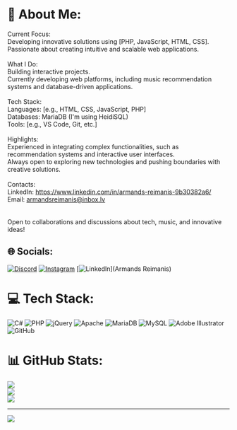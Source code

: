 # 💫 About Me:
Current Focus:<br>Developing innovative solutions using [PHP, JavaScript, HTML, CSS].<br>Passionate about creating intuitive and scalable web applications.<br><br>What I Do:<br>Building interactive projects.<br>Currently developing web platforms, including music recommendation systems and database-driven applications.<br><br>Tech Stack:<br>Languages: [e.g., HTML, CSS, JavaScript, PHP]<br>Databases: MariaDB (I'm using HeidiSQL)<br>Tools: [e.g., VS Code, Git, etc.]<br><br>Highlights:<br>Experienced in integrating complex functionalities, such as recommendation systems and interactive user interfaces.<br>Always open to exploring new technologies and pushing boundaries with creative solutions.<br><br>Contacts:<br>LinkedIn: https://www.linkedin.com/in/armands-reimanis-9b30382a6/<br>Email: armandsreimanis@inbox.lv<br><br><br>Open to collaborations and discussions about tech, music, and innovative ideas!


## 🌐 Socials:
[![Discord](https://img.shields.io/badge/Discord-%237289DA.svg?logo=discord&logoColor=white)](https://discord.gg/kefflo249) [![Instagram](https://img.shields.io/badge/Instagram-%23E4405F.svg?logo=Instagram&logoColor=white)](https://instagram.com/laima.grauds) [![LinkedIn](https://img.shields.io/badge/LinkedIn-%230077B5.svg?logo=linkedin&logoColor=white)](Armands Reimanis) 

# 💻 Tech Stack:
![C#](https://img.shields.io/badge/c%23-%23239120.svg?style=for-the-badge&logo=csharp&logoColor=white) ![PHP](https://img.shields.io/badge/php-%23777BB4.svg?style=for-the-badge&logo=php&logoColor=white) ![jQuery](https://img.shields.io/badge/jquery-%230769AD.svg?style=for-the-badge&logo=jquery&logoColor=white) ![Apache](https://img.shields.io/badge/apache-%23D42029.svg?style=for-the-badge&logo=apache&logoColor=white) ![MariaDB](https://img.shields.io/badge/MariaDB-003545?style=for-the-badge&logo=mariadb&logoColor=white) ![MySQL](https://img.shields.io/badge/mysql-4479A1.svg?style=for-the-badge&logo=mysql&logoColor=white) ![Adobe Illustrator](https://img.shields.io/badge/adobe%20illustrator-%23FF9A00.svg?style=for-the-badge&logo=adobe%20illustrator&logoColor=white) ![GitHub](https://img.shields.io/badge/github-%23121011.svg?style=for-the-badge&logo=github&logoColor=white)
# 📊 GitHub Stats:
![](https://github-readme-stats.vercel.app/api?username=Kefflo&theme=dark&hide_border=false&include_all_commits=false&count_private=false)<br/>
![](https://github-readme-streak-stats.herokuapp.com/?user=Kefflo&theme=dark&hide_border=false)<br/>
![](https://github-readme-stats.vercel.app/api/top-langs/?username=Kefflo&theme=dark&hide_border=false&include_all_commits=false&count_private=false&layout=compact)

---
[![](https://visitcount.itsvg.in/api?id=Kefflo&icon=0&color=0)](https://visitcount.itsvg.in)

<!-- Proudly created with GPRM ( https://gprm.itsvg.in ) -->
